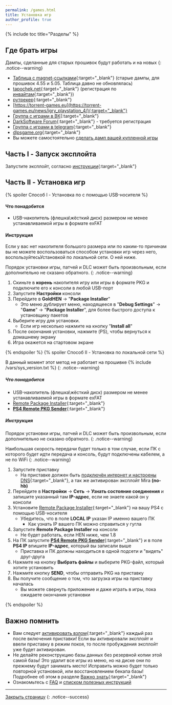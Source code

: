 ```yaml
---
permalink: /games.html
title: Установка игр
author_profile: true
---
```

{% include toc title="Разделы" %}

## Где брать игры

Дампы, сделанные для старых прошивок будут работать и на новых
{: .notice--warning} 

* [Таблица с magnet-ссылками](http://pkg.customfw.xyz){:target="_blank"} (старые дампы, для прошивок 4.55 и 5.05. Таблица давно не обновлялась)
* [tapochek.net](https://tapochek.net/viewforum.php?f=910){:target="_blank"} (регистрация по [инвайтам](https://plati.ru/search/%D1%82%D0%B0%D0%BF%D0%BE%D1%87%D0%B5%D0%BA){:target="_blank"})
* [рутрекер](https://rutracker.org/forum/viewforum.php?f=973){:target="_blank"}
* [https://torrent-games.eu](https://torrent-games.eu/news/igry_playstation_4/){:target="_blank"}
* [Группа с играми в ВК](https://vk.com/invite/uAeSJe4){:target="_blank"}
* [DarkSoftware Forum](https://darksoftware.net/forums/ps4-fake-pkg-games-updates.4/){:target="_blank"} - требуется регистрация
* [Группа с играми в telegram](https://t.me/PSMaksydenko){:target="_blank"}
* [dlpsgame.org](https://downloadgameps3.com/category/ps4/){:target="_blank"}
* Вы можете самостоятельно [сделать дамп вашей купленной игры](game-dumps)
		
## Часть I - Запуск эксплойта

Запустите эксплойт, согласно [инструкции](start-hen){:target="_blank"}

	
## Часть II - Установка игр
{% spoiler Способ I - Установка по с помощью USB-носителя  %}

#### Что понадобится

* USB-накопитель (флешка\жёсткий диск) размером не менее устанавливаемой игры в формате exFAT

#### Инструкция

Если у вас нет накопителя большого размера или по каким-то причинам вы не можете воспользоваться способом установки игр через него, воспользуйтесьУстановкой по локальной сети. О ней ниже.

Порядок установки игры, патчей и DLC может быть произвольным, если дополнительно не сказано обратного. 
{: .notice--warning}

1. Скиньте в **корень** накопителя игру или игры в формате PKG и подключите его к консоли в любой USB-порт
1. Запустите **Настройки** консоли
1. Перейдите в **GoldHEN** -> "**Package Installer**"
    * Это меню дублирует меню, находящееся в "**Debug Settings**" -> "**Game**" -> "**Package Installer**", для более быстрого доступа к установщику пакетов
1. Выберите игру для установки. 
	* Если игр несколько нажмите на кнопку "**Install all**"
1. После окончания установки, нажмите (PS), чтобы вернуться к домашнему экрану
1. Игра окажется на стартовом экране

{% endspoiler %}
{% spoiler Способ II - Установка по локальной сети %}

В данный момент этот метод не работает на прошивке {% include /vars/sys_version.txt %}
{: .notice--warning}

##### Что понадобится

* USB-накопитель (флешка\жёсткий диск) размером не менее устанавливаемой игры в формате exFAT
* [Remote Package Installer](https://mega.nz/#!2dN1XajB!Z5fXyFoKOXFI_ujgGoCZfFFy5nyn7OWo6vF6h_HmWhQ){:target="_blank"}
* [**PS4 Remote PKG Sender**](https://github.com/iref-use/ps4-remote-pkg-sender/releases/latest){:target="_blank"}

##### Инструкция

Порядок установки игры, патчей и DLC может быть произвольным, если дополнительно не сказано обратного. 
{: .notice--warning}

Наибольшая скорость передачи будет только в том случае, если ПК с которого будет идти передача и консоль, будут подключены кабелем, а не по WiFi
{: .notice--warning}

1. Запустите приставку
    * На приставке должен быть [подключён интернет и настроены DNS](start-hen#часть-i---настройка-dns){:target="_blank"}, а так же активирован эксплойт Mira **(no-hb)**
1. Перейдите в **Настройки** -> **Сеть** -> **Узнать состояние соединения** и запишите указанный там **IP-адрес**, если не знаете какой он у консоли
1. Установите [Remote Package Installer](https://mega.nz/#!2dN1XajB!Z5fXyFoKOXFI_ujgGoCZfFFy5nyn7OWo6vF6h_HmWhQ){:target="_blank"} на вашу PS4 с помощью USB-носителя
    * Убедитесь, что в поле **LOCAL IP** указан IP именно вашего ПК 
        * Как узнать IP вашего ПК можно справиться у гугла
1. Запустите **Remote Package Installer** на консоли
    * Не будет работать, если HEN ниже, чем 1.8
1. На ПК запустите [**PS4 Remote PKG Sender**](https://github.com/iref-use/ps4-remote-pkg-sender/releases/latest){:target="_blank"} и в поле **PS4 IP** впишите **IP-адрес**, который вы записали выше
    * Приставка и ПК должны находиться в одной подсети и "видеть" друг-друга
1. Нажмите на кнопку **Выбрать файлы** и выберите PKG-файл, который хотите установить
1. Нажмите кнопку **SEND**, чтобы отправить PKG на приставку 
1. Вы получите сообщение о том, что загрузка игры на приставку началась
    * Вы можете свернуть приложение и даже играть в игры, пока ожидаете окончания установки 

{% endspoiler %}

## Важно помнить 
* Вам следует [активировать взлом](/start-hen){:target="_blank"} каждый раз после включения приставки! Если вы активировали эксплойт и ввели приставку в режим покоя, то после пробуждения эксплойт уже будет активирован. 
* Не делайте реконструкцию базы данных без резервной копии этой самой базы! Это удалит все игры из меню, но на диске они по прежнему будут занимать место! Исправить можно будет только повторной установкой, или восстановлением бекапа базы! Подробнее об этом в разделе [Важно знать](info){:target="_blank"}
* Ознакомьтесь с [FAQ](faq) и [списком полезных инструкций](addons)

___

[Закрыть страницу](javascript:window.close();)
{: .notice--success}
